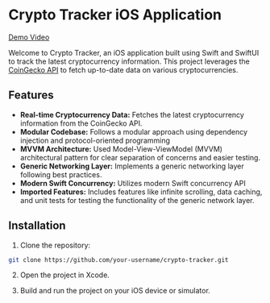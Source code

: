 # Crypto Tracker iOS Application

[Demo Video](https://github.com/vinayak-putta/Crypto-Tracker/assets/163222522/03203601-742b-4ea5-b423-9a57c1fab777)

Welcome to Crypto Tracker, an iOS application built using Swift and SwiftUI to track the latest cryptocurrency information. This project leverages the [CoinGecko API](https://www.coingecko.com/api) to fetch up-to-date data on various cryptocurrencies.

## Features

- **Real-time Cryptocurrency Data:** Fetches the latest cryptocurrency information from the CoinGecko API.
- **Modular Codebase:** Follows a modular approach using dependency injection and protocol-oriented programming
- **MVVM Architecture:** Used Model-View-ViewModel (MVVM) architectural pattern for clear separation of concerns and easier testing.
- **Generic Networking Layer:** Implements a generic networking layer following best practices.
- **Modern Swift Concurrency:** Utilizes modern Swift concurrency API
- **Imported Features:** Includes features like infinite scrolling, data caching, and unit tests for testing the functionality of the generic network layer.

## Installation

1. Clone the repository:

```bash
git clone https://github.com/your-username/crypto-tracker.git
```

2. Open the project in Xcode.

3. Build and run the project on your iOS device or simulator.

